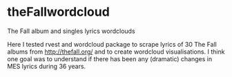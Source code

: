 # theFallwordcloud
The Fall album and singles lyrics wordclouds

Here I tested rvest and wordcloud package to scrape lyrics of 30 The Fall albums from http://thefall.org/ and to create wordcloud visualisations. I think one goal was to understand if there has been any (dramatic) changes in MES lyrics during 36 years.
